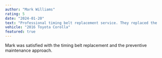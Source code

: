 ```yaml
---
author: "Mark Williams"
rating: 5
date: "2024-01-20"
text: "Professional timing belt replacement service. They replaced the timing belt, water pump, and tensioner as recommended. The work was done efficiently and the car runs smoothly. Fair pricing for quality work."
vehicle: "2016 Toyota Corolla"
featured: true
---
```


Mark was satisfied with the timing belt replacement and the preventive maintenance approach. 